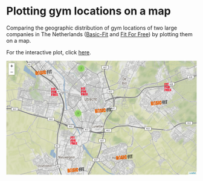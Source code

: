 # Plotting gym locations on a map

Comparing the geographic distribution of gym locations of two large companies in The Netherlands ([Basic-Fit](https://www.basic-fit.com) and [Fit For Free](https://www.fitforfree.nl)) by plotting them on a map.

For the interactive plot, click [here](https://nbviewer.jupyter.org/github/Brinkhuis/Gym/blob/master/notebook/data_visualization.ipynb).

![](images/gym_map.png)
